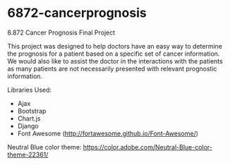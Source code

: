 6872-cancerprognosis
====================

6.872 Cancer Prognosis Final Project

This project was designed to help doctors have an easy way to determine the prognosis for a patient based on a specific set of cancer information. We would also like to assist the doctor in the interactions with the patients as many patients are not necessarily presented with relevant prognostic information.

Libraries Used:
- Ajax
- Bootstrap
- Chart.js
- Django
- Font Awesome (http://fortawesome.github.io/Font-Awesome/)

Neutral Blue color theme: https://color.adobe.com/Neutral-Blue-color-theme-22361/

